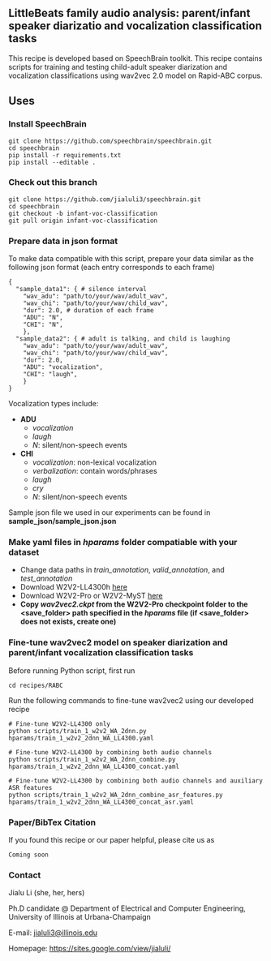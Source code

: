## LittleBeats family audio analysis: parent/infant speaker diarizatio and vocalization classification tasks 
This recipe is developed based on SpeechBrain toolkit. This recipe contains scripts for training and testing child-adult speaker diarization and vocalization classifications using wav2vec 2.0 model on Rapid-ABC corpus.

## Uses
### Install SpeechBrain
```
git clone https://github.com/speechbrain/speechbrain.git
cd speechbrain
pip install -r requirements.txt
pip install --editable .
```

### Check out this branch
```
git clone https://github.com/jialuli3/speechbrain.git
cd speechbrain
git checkout -b infant-voc-classification
git pull origin infant-voc-classification
```

### Prepare data in json format ###
To make data compatible with this script, prepare your data similar as the following json format (each entry corresponds to each frame)
```
{
  "sample_data1": { # silence interval
    "wav_adu": "path/to/your/wav/adult_wav",
    "wav_chi": "path/to/your/wav/child_wav",
    "dur": 2.0, # duration of each frame
    "ADU": "N",
    "CHI": "N",
    },
  "sample_data2": { # adult is talking, and child is laughing
    "wav_adu": "path/to/your/wav/adult_wav",
    "wav_chi": "path/to/your/wav/child_wav",
    "dur": 2.0, 
    "ADU": "vocalization",
    "CHI": "laugh",
    }
}
```
Vocalization types include:
- **ADU**
    - *vocalization*
    - *laugh*
    - *N*: silent/non-speech events
- **CHI**
    - *vocalization*: non-lexical vocalization
    - *verbalization*: contain words/phrases 
    - *laugh*
    - *cry*
    - *N*: silent/non-speech events


Sample json file we used in our experiments can be found in **sample_json/sample_json.json**

### Make yaml files in *hparams* folder compatiable with your dataset
- Change data paths in *train_annotation*, *valid_annotation*, and *test_annotation*
- Download W2V2-LL4300h [here](https://huggingface.co/lijialudew/wav2vec_LittleBeats_LENA/tree/main/LL_4300)
- Download W2V2-Pro or W2V2-MyST [here](https://huggingface.co/lijialudew/wav2vec_Providence/tree/main)
- **Copy *wav2vec2.ckpt* from the W2V2-Pro checkpoint folder to the <save_folder> path specified in the *hparams* file (if <save_folder> does not exists, create one)**


### Fine-tune wav2vec2 model on speaker diarization and parent/infant vocalization classification tasks ###
Before running Python script, first run
```
cd recipes/RABC
```

Run the following commands to fine-tune wav2vec2 using our developed recipe

```
# Fine-tune W2V2-LL4300 only 
python scripts/train_1_w2v2_WA_2dnn.py hparams/train_1_w2v2_2dnn_WA_LL4300.yaml

# Fine-tune W2V2-LL4300 by combining both audio channels
python scripts/train_1_w2v2_WA_2dnn_combine.py hparams/train_1_w2v2_2dnn_WA_LL4300_concat.yaml

# Fine-tune W2V2-LL4300 by combining both audio channels and auxiliary ASR features
python scripts/train_1_w2v2_WA_2dnn_combine_asr_features.py hparams/train_1_w2v2_2dnn_WA_LL4300_concat_asr.yaml
```

### Paper/BibTex Citation
If you found this recipe or our paper helpful, please cite us as

```
Coming soon
```

### Contact
Jialu Li (she, her, hers)

Ph.D candidate @ Department of Electrical and Computer Engineering, University of Illinois at Urbana-Champaign

E-mail: jialuli3@illinois.edu

Homepage: https://sites.google.com/view/jialuli/